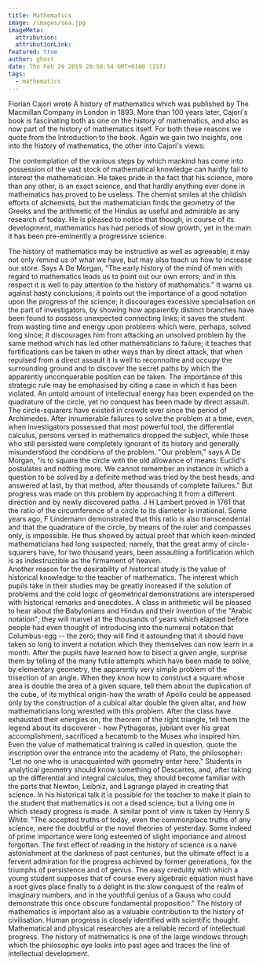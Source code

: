 ```yaml
---
title: Mathematics
image: /images/sea.jpg
imageMeta:
  attribution:
  attributionLink:
featured: true
author: ghost
date: Thu Feb 29 2019 20:58:54 GMT+0100 (IST)
tags:
  - mathematics
---
```



Florian Cajori wrote <span class="tempest">A history of mathematics</span> which was published by The Macmillan Company in London in 1893. More than 100 years later, Cajori's book is fascinating both as one on the history of mathematics, and also as now part of the history of mathematics itself. For both these reasons we quote from the Introduction to the book. Again we gain two insights, one into the history of mathematics, the other into Cajori's views:  

The contemplation of the various steps by which mankind has come into possession of the vast stock of mathematical knowledge can hardly fail to interest the mathematician. He takes pride in the fact that his science, more than any other, is an exact science, and that hardly anything ever done in mathematics has proved to be useless. The chemist smiles at the childish efforts of alchemists, but the mathematician finds the geometry of the Greeks and the arithmetic of the Hindus as useful and admirable as any research of today. He is pleased to notice that though, in course of its development, mathematics has had periods of slow growth, yet in the main it has been pre-eminently a progressive science.  

The history of mathematics may be instructive as well as agreeable; it may not only remind us of what we have, but may also teach us how to increase our store. Says A De Morgan, "The early history of the mind of men with regard to mathematics leads us to point out our own errors; and in this respect it is well to pay attention to the history of mathematics." It warns us against hasty conclusions; it points out the importance of a good notation upon the progress of the science; it discourages excessive specialisation on the part of investigators, by showing how apparently distinct branches have been found to possess unexpected connecting links; it saves the student from wasting time and energy upon problems which were, perhaps, solved long since; it discourages him from attacking an unsolved problem by the same method which has led other mathematicians to failure; it teaches that fortifications can be taken in other ways than by direct attack, that when repulsed from a direct assault it is well to reconnoitre and occupy the surrounding ground and to discover the secret paths by which the apparently unconquerable position can be taken. The importance of this strategic rule may be emphasised by citing a case in which it has been violated. An untold amount of intellectual energy has been expended on the quadrature of the circle, yet no conquest has been made by direct assault. The circle-squarers have existed in crowds ever since the period of Archimedes. After innumerable failures to solve the problem at a time, even, when investigators possessed that most powerful tool, the differential calculus, persons versed in mathematics dropped the subject, while those who still persisted were completely ignorant of its history and generally misunderstood the conditions of the problem. "Our problem," says A De Morgan, "is to square the circle with the old allowance of means: Euclid's postulates and nothing more. We cannot remember an instance in which a question to be solved by a definite method was tried by the best heads, and answered at last, by that method, after thousands of complete failures." But progress was made on this problem by approaching it from a different direction and by newly discovered paths. J H Lambert proved in 1761 that the ratio of the circumference of a circle to its diameter is irrational. Some years ago, F Lindemann demonstrated that this ratio is also transcendental and that the quadrature of the circle, by means of the ruler and compasses only, is impossible. He thus showed by actual proof that which keen-minded mathematicians had long suspected; namely, that the great army of circle-squarers have, for two thousand years, been assaulting a fortification which is as indestructible as the firmament of heaven.  
Another reason for the desirability of historical study is the value of historical knowledge to the teacher of mathematics. The interest which pupils take in their studies may be greatly increased if the solution of problems and the cold logic of geometrical demonstrations are interspersed with historical remarks and anecdotes. A class in arithmetic will be pleased to hear about the Babylonians and Hindus and their invention of the "Arabic notation"; they will marvel at the thousands of years which elapsed before people had even thought of introducing into the numeral notation that Columbus-egg -- the zero; they will find it astounding that it should have taken so long to invent a notation which they themselves can now learn in a month. After the pupils have learned how to bisect a given angle, surprise them by telling of the many futile attempts which have been made to solve, by elementary geometry, the apparently very simple problem of the trisection of an angle. When they know how to construct a square whose area is double the area of a given square, tell them about the duplication of the cube, of its mythical origin-how the wrath of Apollo could be appeased only by the construction of a cubical altar double the given altar, and how mathematicians long wrestled with this problem. After the class have exhausted their energies on, the theorem of the right triangle, tell them the legend about its discoverer - how Pythagoras, jubilant over his great accomplishment, sacrificed a hecatomb to the Muses who inspired him. Even the value of mathematical training is called in question, quote the inscription over the entrance into the academy of Plato, the philosopher: "Let no one who is unacquainted with geometry enter here." Students in analytical geometry should know something of Descartes, and, after taking up the differential and integral calculus, they should become familiar with the parts that Newton, Leibniz, and Lagrange played in creating that science. In his historical talk it is possible for the teacher to make it plain to the student that mathematics is not a dead science, but a living one in which steady progress is made. A similar point of view is taken by Henry S White: "The accepted truths of today, even the commonplace truths of any science, were the doubtful or the novel theories of yesterday. Some indeed of prime importance were long esteemed of slight importance and almost forgotten. The first effect of reading in the history of science is a naive astonishment at the darkness of past centuries, but the ultimate effect is a fervent admiration for the progress achieved by former generations, for the triumphs of persistence and of genius. The easy credulity with which a young student supposes that of course every algebraic equation must have a root gives place finally to a delight in the slow conquest of the realm of imaginary numbers, and in the youthful genius of a Gauss who could demonstrate this once obscure fundamental proposition." The history of mathematics is important also as a valuable contribution to the history of civilisation. Human progress is closely identified with scientific thought. Mathematical and physical researches are a reliable record of intellectual progress. The history of mathematics is one of the large windows through which the philosophic eye looks into past ages and traces the line of intellectual development.
